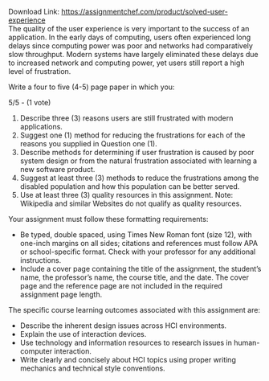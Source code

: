 Download Link: https://assignmentchef.com/product/solved-user-experience
<br>
The quality of the user experience is very important to the success of an application. In the early days of computing, users often experienced long delays since computing power was poor and networks had comparatively slow throughput. Modern systems have largely eliminated these delays due to increased network and computing power, yet users still report a high level of frustration.

Write a four to five (4-5) page paper in which you:













5/5 - (1 vote)

<ol>

 <li>Describe three (3) reasons users are still frustrated with modern applications.</li>

 <li>Suggest one (1) method for reducing the frustrations for each of the reasons you supplied in Question one (1).</li>

 <li>Describe methods for determining if user frustration is caused by poor system design or from the natural frustration associated with learning a new software product.</li>

 <li>Suggest at least three (3) methods to reduce the frustrations among the disabled population and how this population can be better served.</li>

 <li>Use at least three (3) quality resources in this assignment. Note: Wikipedia and similar Websites do not qualify as quality resources.</li>

</ol>

Your assignment must follow these formatting requirements:

<ul>

 <li>Be typed, double spaced, using Times New Roman font (size 12), with one-inch margins on all sides; citations and references must follow APA or school-specific format. Check with your professor for any additional instructions.</li>

 <li>Include a cover page containing the title of the assignment, the student’s name, the professor’s name, the course title, and the date. The cover page and the reference page are not included in the required assignment page length.</li>

</ul>

The specific course learning outcomes associated with this assignment are:

<ul>

 <li>Describe the inherent design issues across HCI environments.</li>

 <li>Explain the use of interaction devices.</li>

 <li>Use technology and information resources to research issues in human-computer interaction.</li>

 <li>Write clearly and concisely about HCI topics using proper writing mechanics and technical style conventions.</li>

</ul>